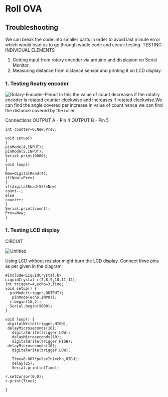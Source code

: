 # Roll OVA
## Troubleshooting
We can break the code into smaller parts in order to avoid last minute error which would lead us to go through whole code and circuit testing.
TESTING INDIVIDUAL ELEMENTS
1. Getting input from rotary encoder via arduino and displayion on Serial Monitor.
2. Measuring distance from distance sensor and printing it on LCD display.

### 1. Testing Roatry encoder

![Rotary-Encoder-Pinout](https://user-images.githubusercontent.com/82231782/121569977-032d8f80-ca3f-11eb-8840-8a98afeabba4.jpg)
In this the value of count decreases if the rotatry encoder is rotated counter clockwise and increases if rotated clockwise.We can find the angle covered per increase in value of count hence we can find the distance covered by the roller.

Connections
OUTPUT A - Pin 4
OUTPUT B - Pin 5
```
int counter=0,New,Prev;

void setup()
{
pinMode(4,INPUT);
pinMode(5,INPUT);
Serial.print(9600);
}
void loop()
{
New=digitalRead(4);
if(New!=Prev)
{
if(digitalRead(5)!=New)
count--;        
else
count++;
}
Serial.print(count);
Prev=New;
}
```
### 1. Testing LCD display

CIRCUIT

![Untitled](https://user-images.githubusercontent.com/82231782/121810666-5db52e80-cc7f-11eb-945a-d1f5ab60286e.png)

Using LCD without resistor might burn the LCD display.
Connect thwe pins as per given in the diagram

```
#include<LiquidCrystal.h>
LiquidCrystal r(7,8,9,10,11,12);
int trigger=4,echo=3,Time;
void setup() {
  pinMode(trigger,OUTPUT);
   pinMode(echo,INPUT);
  r.begin(16,2);
  Serial.begin(9600);
}

void loop() {
 digitalWrite(trigger,HIGH);
 delayMicroseconds(10);
   digitalWrite(trigger,LOW);
   delayMicroseconds(10);
   digitalWrite(trigger,HIGH);
 delayMicroseconds(10);
   digitalWrite(trigger,LOW);
   
   Time=0.007*pulseIn(echo,HIGH);
   delay(25);
   Serial.println(Time);
  
r.setCursor(0,0);
r.print(Time);
 
}
```
